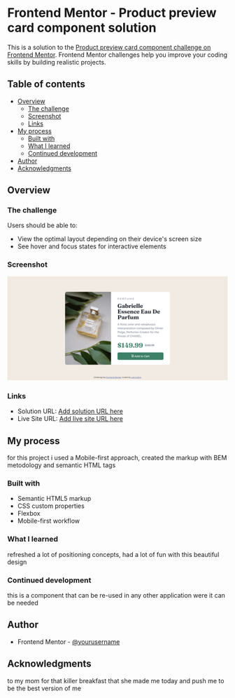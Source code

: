 # Frontend Mentor - Product preview card component solution

This is a solution to the [Product preview card component challenge on Frontend Mentor](https://www.frontendmentor.io/challenges/product-preview-card-component-GO7UmttRfa). Frontend Mentor challenges help you improve your coding skills by building realistic projects. 

## Table of contents

- [Overview](#overview)
  - [The challenge](#the-challenge)
  - [Screenshot](#screenshot)
  - [Links](#links)
- [My process](#my-process)
  - [Built with](#built-with)
  - [What I learned](#what-i-learned)
  - [Continued development](#continued-development)
- [Author](#author)
- [Acknowledgments](#acknowledgments)


## Overview

### The challenge

Users should be able to:

- View the optimal layout depending on their device's screen size
- See hover and focus states for interactive elements

### Screenshot

![](./Screenshot.png)

### Links

- Solution URL: [Add solution URL here](https://github.com/Silkiercomet/product-preview-card-component)
- Live Site URL: [Add live site URL here](https://silkiercomet.github.io/product-preview-card-component)

## My process

for this project i used a Mobile-first approach, created the markup with BEM metodology and semantic HTML tags  

### Built with

- Semantic HTML5 markup
- CSS custom properties
- Flexbox
- Mobile-first workflow

### What I learned

refreshed a lot of positioning concepts, had a lot of fun with this beautiful design 

### Continued development

this is a component that can be re-used in any other application were it can be needed


## Author

- Frontend Mentor - [@yourusername](https://www.frontendmentor.io/profile/comet466)


## Acknowledgments

to my mom for that killer breakfast that she made me today and push me to be the best version of me 
